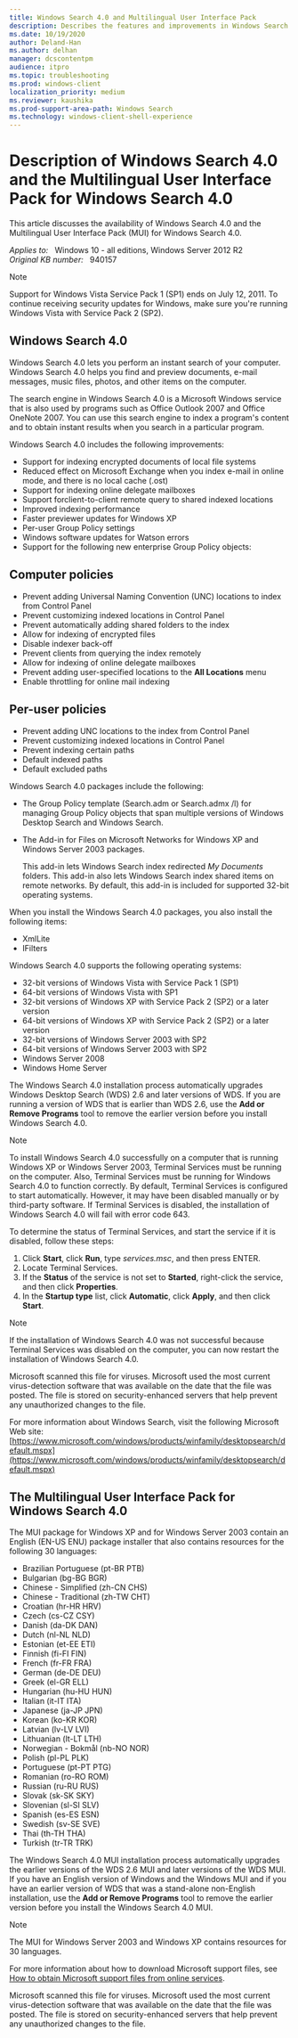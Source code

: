 ```yaml
---
title: Windows Search 4.0 and Multilingual User Interface Pack
description: Describes the features and improvements in Windows Search 4.0. Provides download information.
ms.date: 10/19/2020
author: Deland-Han
ms.author: delhan
manager: dcscontentpm
audience: itpro
ms.topic: troubleshooting
ms.prod: windows-client
localization_priority: medium
ms.reviewer: kaushika
ms.prod-support-area-path: Windows Search
ms.technology: windows-client-shell-experience
---
```

# Description of Windows Search 4.0 and the Multilingual User Interface Pack for Windows Search 4.0

This article discusses the availability of Windows Search 4.0 and the Multilingual User Interface Pack (MUI) for Windows Search 4.0.

_Applies to:_ &nbsp; Windows 10 - all editions, Windows Server 2012 R2  
_Original KB number:_ &nbsp; 940157

> [!NOTE]
> Support for Windows Vista Service Pack 1 (SP1) ends on July 12, 2011. To continue receiving security updates for Windows, make sure you're running Windows Vista with Service Pack 2 (SP2).

## Windows Search 4.0

Windows Search 4.0 lets you perform an instant search of your computer. Windows Search 4.0 helps you find and preview documents, e-mail messages, music files, photos, and other items on the computer.

The search engine in Windows Search 4.0 is a Microsoft Windows service that is also used by programs such as Office Outlook 2007 and Office OneNote 2007. You can use this search engine to index a program's content and to obtain instant results when you search in a particular program.

Windows Search 4.0 includes the following improvements:

- Support for indexing encrypted documents of local file systems
- Reduced effect on Microsoft Exchange when you index e-mail in online mode, and there is no local cache (.ost)
- Support for indexing online delegate mailboxes
- Support forclient-to-client remote query to shared indexed locations
- Improved indexing performance
- Faster previewer updates for Windows XP
- Per-user Group Policy settings
- Windows software updates for Watson errors
- Support for the following new enterprise Group Policy objects:

## Computer policies

- Prevent adding Universal Naming Convention (UNC) locations to index from Control Panel
- Prevent customizing indexed locations in Control Panel
- Prevent automatically adding shared folders to the index
- Allow for indexing of encrypted files
- Disable indexer back-off
- Prevent clients from querying the index remotely
- Allow for indexing of online delegate mailboxes
- Prevent adding user-specified locations to the **All Locations** menu
- Enable throttling for online mail indexing

## Per-user policies

- Prevent adding UNC locations to the index from Control Panel
- Prevent customizing indexed locations in Control Panel
- Prevent indexing certain paths
- Default indexed paths
- Default excluded paths

Windows Search 4.0 packages include the following:

- The Group Policy template (Search.adm or Search.admx /l) for managing Group Policy objects that span multiple versions of Windows Desktop Search and Windows Search.

- The Add-in for Files on Microsoft Networks for Windows XP and Windows Server 2003 packages.

    This add-in lets Windows Search index redirected *My Documents* folders. This add-in also lets Windows Search index shared items on remote networks. By default, this add-in is included for supported 32-bit operating systems.

When you install the Windows Search 4.0 packages, you also install the following items:

- XmlLite
- IFilters

Windows Search 4.0 supports the following operating systems:

- 32-bit versions of Windows Vista with Service Pack 1 (SP1)
- 64-bit versions of Windows Vista with SP1
- 32-bit versions of Windows XP with Service Pack 2 (SP2) or a later version
- 64-bit versions of Windows XP with Service Pack 2 (SP2) or a later version
- 32-bit versions of Windows Server 2003 with SP2
- 64-bit versions of Windows Server 2003 with SP2
- Windows Server 2008
- Windows Home Server

The Windows Search 4.0 installation process automatically upgrades Windows Desktop Search (WDS) 2.6 and later versions of WDS. If you are running a version of WDS that is earlier than WDS 2.6, use the **Add or Remove Programs** tool to remove the earlier version before you install Windows Search 4.0.

> [!NOTE]
> To install Windows Search 4.0 successfully on a computer that is running Windows XP or Windows Server 2003, Terminal Services must be running on the computer. Also, Terminal Services must be running for Windows Search 4.0 to function correctly. By default, Terminal Services is configured to start automatically. However, it may have been disabled manually or by third-party software. If Terminal Services is disabled, the installation of Windows Search 4.0 will fail with error code 643.

To determine the status of Terminal Services, and start the service if it is disabled, follow these steps:

1. Click **Start**, click **Run**, type *services.msc*, and then press ENTER.
2. Locate Terminal Services.
3. If the **Status** of the service is not set to **Started**, right-click the service, and then click **Properties**.
4. In the **Startup type** list, click **Automatic**, click **Apply**, and then click **Start**.

> [!NOTE]
> If the installation of Windows Search 4.0 was not successful because Terminal Services was disabled on the computer, you can now restart the installation of Windows Search 4.0.

Microsoft scanned this file for viruses. Microsoft used the most current virus-detection software that was available on the date that the file was posted. The file is stored on security-enhanced servers that help prevent any unauthorized changes to the file.

For more information about Windows Search, visit the following Microsoft Web site: [https://www.microsoft.com/windows/products/winfamily/desktopsearch/default.mspx](https://www.microsoft.com/windows/products/winfamily/desktopsearch/default.mspx) 

## The Multilingual User Interface Pack for Windows Search 4.0

The MUI package for Windows XP and for Windows Server 2003 contain an English (EN-US ENU) package installer that also contains resources for the following 30 languages:

- Brazilian Portuguese (pt-BR PTB)
- Bulgarian (bg-BG BGR)
- Chinese - Simplified (zh-CN CHS)
- Chinese - Traditional (zh-TW CHT)
- Croatian (hr-HR HRV)
- Czech (cs-CZ CSY)
- Danish (da-DK DAN)
- Dutch (nl-NL NLD)
- Estonian (et-EE ETI)
- Finnish (fi-FI FIN)
- French (fr-FR FRA)
- German (de-DE DEU)
- Greek (el-GR ELL)
- Hungarian (hu-HU HUN)
- Italian (it-IT ITA)
- Japanese (ja-JP JPN)
- Korean (ko-KR KOR)
- Latvian (lv-LV LVI)
- Lithuanian (lt-LT LTH)
- Norwegian - Bokmål (nb-NO NOR)
- Polish (pl-PL PLK)
- Portuguese (pt-PT PTG)
- Romanian (ro-RO ROM)
- Russian (ru-RU RUS)
- Slovak (sk-SK SKY)
- Slovenian (sl-SI SLV)
- Spanish (es-ES ESN)
- Swedish (sv-SE SVE)
- Thai (th-TH THA)
- Turkish (tr-TR TRK)

The Windows Search 4.0 MUI installation process automatically upgrades the earlier versions of the WDS 2.6 MUI and later versions of the WDS MUI. If you have an English version of Windows and the Windows MUI and if you have an earlier version of WDS that was a stand-alone non-English installation, use the **Add or Remove Programs** tool to remove the earlier version before you install the Windows Search 4.0 MUI.

> [!NOTE]
> The MUI for Windows Server 2003 and Windows XP contains resources for 30 languages.

For more information about how to download Microsoft support files, see [How to obtain Microsoft support files from online services](https://support.microsoft.com/help/119591).

Microsoft scanned this file for viruses. Microsoft used the most current virus-detection software that was available on the date that the file was posted. The file is stored on security-enhanced servers that help prevent any unauthorized changes to the file.
